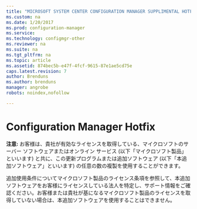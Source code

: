 ```yaml
---
title: "MICROSOFT SYSTEM CENTER CONFIGURATION MANAGER SUPPLIMENTAL HOTFIX | Microsoft Docs"
ms.custom: na
ms.date: 1/20/2017
ms.prod: configuration-manager
ms.service:
ms.technology: configmgr-other
ms.reviewer: na
ms.suite: na
ms.tgt_pltfrm: na
ms.topic: article
ms.assetid: 874bec5b-e47f-4fcf-9615-87e1ae5cd75e
caps.latest.revision: 7
author: Brenduns
ms.author: brenduns
manager: angrobe
robots: noindex,nofollow

---
```


# Configuration Manager Hotfix
**注意:** お客様は、貴社が有効なライセンスを取得している、マイクロソフトのサーバー ソフトウェアまたはオンライン サービス (以下「マイクロソフト製品」といいます) と共に、この更新プログラムまたは追加ソフトウェア (以下「本追加ソフトウェア」といいます) の任意の数の複製を使用することができます。

追加使用条件についてマイクロソフト製品のライセンス条項を参照して、本追加ソフトウェアをお客様にライセンスしている法人を特定し、サポート情報をご確認ください。お客様または貴社が基になるマイクロソフト製品のライセンスを取得していない場合は、本追加ソフトウェアを使用することはできません。
